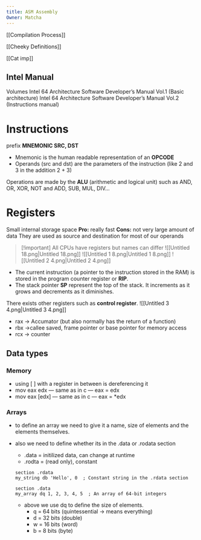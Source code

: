 ```yaml
---
title: ASM Assembly
Owner: Matcha
---
```

[[Compilation Process]]

[[Cheeky Definitions]]

[[Cat imp]]

## Intel Manual
Volumes
Intel 64 Architecture Software Developer’s Manual Vol.1 (Basic architecture)
Intel 64 Architecture Software Developer’s Manual Vol.2 (Instructions manual)
  
# Instructions
prefix **MNEMONIC SRC, DST**
- Mnemonic is the human readable representation of an **OPCODE**
- Operands (src and dst) are the parameters of the instruction (like 2 and 3 in the addition 2 + 3)
  
Operations are made by the **ALU** (arithmetic and logical unit) such as AND, OR, XOR, NOT and ADD, SUB, MUL, DIV…
  
# Registers
Small internal storage space
**Pro:** really fast
**Cons:** not very large amount of data
They are used as source and destination for most of our operands

> [!important] All CPUs have registers but names can differ
![[Untitled 18.png|Untitled 18.png]]
![[Untitled 1 8.png|Untitled 1 8.png]]
![[Untitled 2 4.png|Untitled 2 4.png]]
- The current instruction (a pointer to the instruction stored in the RAM) is stored in the program counter register or **RIP**.
- The stack pointer **SP** represent the top of the stack. It increments as it grows and decrements as it diminishes.
  
There exists other registers such as **control register**.
![[Untitled 3 4.png|Untitled 3 4.png]]
- rax → Accumator (but also normally has the return of a function)
- rbx →callee saved, frame pointer or base pointer for memory access
- rcx → counter
  
## Data types
### Memory
- using [ ] with a register in between is dereferencing it
- mov eax edx — same as in c — eax = edx
- mov eax [edx] — same as in c — eax = *edx
  
### Arrays
- to define an array we need to give it a name, size of elements and the elements themselves.
- also we need to define whether its in the .data or .rodata section
    
    - .data = initilized data, can change at runtime
    - .rodta = (read only), constant
    
    ```Assembly
    section .rdata
    my_string db 'Hello', 0  ; Constant string in the .rdata section
    ```
    
    ```Assembly
    section .data
    my_array dq 1, 2, 3, 4, 5  ; An array of 64-bit integers
    ```
    
    - above we use dq to define the size of elements.
        - q = 64 bits (quintessential → means everything)
        - d = 32 bits (double)
        - w = 16 bits (word)
        - b = 8 bits (byte)
